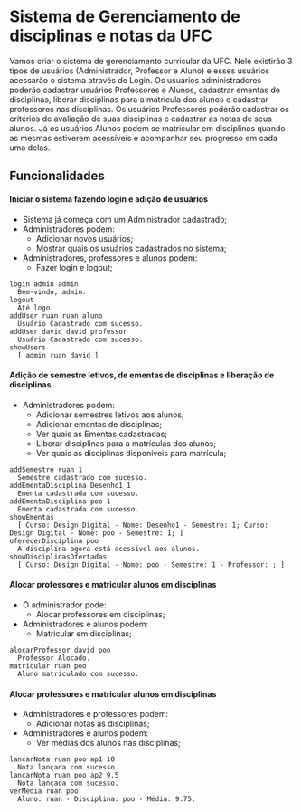 # Sistema de Gerenciamento de disciplinas e notas da UFC
Vamos criar o sistema de gerenciamento curricular da UFC. Nele existirão 3 tipos de usuários (Administrador, Professor e Aluno) e esses usuários acessarão o sistema através de Login. Os usuários administradores poderão cadastrar usuários Professores e Alunos, cadastrar ementas de disciplinas, liberar disciplinas para a matricula dos alunos e cadastrar professores nas disciplinas. Os usuários Professores poderão cadastrar os critérios de avaliação de suas disciplinas e cadastrar as notas de seus alunos. Já os usuários Alunos podem se matricular em disciplinas quando as mesmas estiverem acessíveis e acompanhar seu progresso em cada uma delas.

## Funcionalidades
#### Iniciar o sistema fazendo login e adição de usuários
- Sistema já começa com um Administrador cadastrado;
- Administradores podem:
  - Adicionar novos usuários;
  - Mostrar quais os usuários cadastrados no sistema;
- Administradores, professores e alunos podem:
  - Fazer login e logout;
```
login admin admin
  Bem-vindo, admin.
logout
  Até logo.
addUser ruan ruan aluno
  Usuário Cadastrado com sucesso.
addUser david david professor
  Usuário Cadastrado com sucesso.
showUsers
  [ admin ruan david ]
```
#### Adição de semestre letivos, de ementas de disciplinas e liberação de disciplinas
- Administradores podem:
  - Adicionar semestres letivos aos alunos;
  - Adicionar ementas de disciplinas;
  - Ver quais as Ementas cadastradas;
  - Liberar disciplinas para a matrículas dos alunos;
  - Ver quais as disciplinas disponíveis para matrícula;
```
addSemestre ruan 1
  Semestre cadastrado com sucesso.
addEmentaDisciplina Desenho1 1
  Ementa cadastrada com sucesso. 
addEmentaDisciplina poo 1
  Ementa cadastrada com sucesso.
showEmentas
  [ Curso: Design Digital - Nome: Desenho1 - Semestre: 1; Curso: Design Digital - Nome: poo - Semestre: 1; ]
oferecerDisciplina poo
  A disciplina agora está acessível aos alunos.
showDisciplinasOfertadas
  [ Curso: Design Digital - Nome: poo - Semestre: 1 - Professor: ; ]
```
#### Alocar professores e matricular alunos em disciplinas
- O administrador pode:
  - Alocar professores em disciplinas;
- Administradores e alunos podem:
  - Matricular em disciplinas;
```
alocarProfessor david poo
  Professor Alocado. 
matricular ruan poo
  Aluno matriculado com sucesso.
```
#### Alocar professores e matricular alunos em disciplinas
- Administradores e professores podem:
  - Adicionar notas às disciplinas;
- Administradores e alunos podem:
  - Ver médias dos alunos nas disciplinas;
```
lancarNota ruan poo ap1 10
  Nota lançada com sucesso. 
lancarNota ruan poo ap2 9.5
  Nota lançada com sucesso.
verMedia ruan poo
  Aluno: ruan - Disciplina: poo - Média: 9.75.
```
